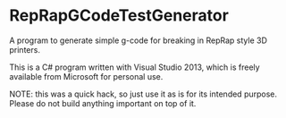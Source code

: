 # RepRapGCodeTestGenerator

A program to generate simple g-code for breaking in RepRap style 3D printers.

This is a C# program written with Visual Studio 2013, which is freely available from Microsoft for personal use.

NOTE: this was a quick hack, so just use it as is for its intended purpose. Please do not build anything important on top of it.
